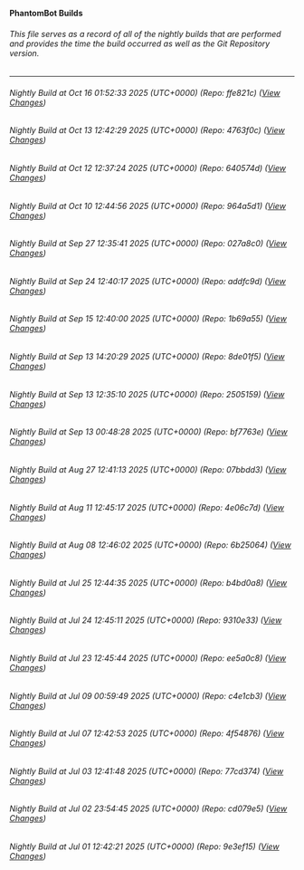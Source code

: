 **PhantomBot Builds**

###### This file serves as a record of all of the nightly builds that are performed and provides the time the build occurred as well as the Git Repository version.
-------------------------------------------------------------------------------------------------------------
###### Nightly Build at Oct 16 01:52:33 2025 (UTC+0000) (Repo: ffe821c) ([View Changes](https://github.com/PhantomBot/PhantomBot/compare/4763f0c...ffe821c))
###### Nightly Build at Oct 13 12:42:29 2025 (UTC+0000) (Repo: 4763f0c) ([View Changes](https://github.com/PhantomBot/PhantomBot/compare/640574d...4763f0c))
###### Nightly Build at Oct 12 12:37:24 2025 (UTC+0000) (Repo: 640574d) ([View Changes](https://github.com/PhantomBot/PhantomBot/compare/964a5d1...640574d))
###### Nightly Build at Oct 10 12:44:56 2025 (UTC+0000) (Repo: 964a5d1) ([View Changes](https://github.com/PhantomBot/PhantomBot/compare/027a8c0...964a5d1))
###### Nightly Build at Sep 27 12:35:41 2025 (UTC+0000) (Repo: 027a8c0) ([View Changes](https://github.com/PhantomBot/PhantomBot/compare/addfc9d...027a8c0))
###### Nightly Build at Sep 24 12:40:17 2025 (UTC+0000) (Repo: addfc9d) ([View Changes](https://github.com/PhantomBot/PhantomBot/compare/1b69a55...addfc9d))
###### Nightly Build at Sep 15 12:40:00 2025 (UTC+0000) (Repo: 1b69a55) ([View Changes](https://github.com/PhantomBot/PhantomBot/compare/8de01f5...1b69a55))
###### Nightly Build at Sep 13 14:20:29 2025 (UTC+0000) (Repo: 8de01f5) ([View Changes](https://github.com/PhantomBot/PhantomBot/compare/2505159...8de01f5))
###### Nightly Build at Sep 13 12:35:10 2025 (UTC+0000) (Repo: 2505159) ([View Changes](https://github.com/PhantomBot/PhantomBot/compare/bf7763e...2505159))
###### Nightly Build at Sep 13 00:48:28 2025 (UTC+0000) (Repo: bf7763e) ([View Changes](https://github.com/PhantomBot/PhantomBot/compare/07bbdd3...bf7763e))
###### Nightly Build at Aug 27 12:41:13 2025 (UTC+0000) (Repo: 07bbdd3) ([View Changes](https://github.com/PhantomBot/PhantomBot/compare/4e06c7d...07bbdd3))
###### Nightly Build at Aug 11 12:45:17 2025 (UTC+0000) (Repo: 4e06c7d) ([View Changes](https://github.com/PhantomBot/PhantomBot/compare/6b25064...4e06c7d))
###### Nightly Build at Aug 08 12:46:02 2025 (UTC+0000) (Repo: 6b25064) ([View Changes](https://github.com/PhantomBot/PhantomBot/compare/b4bd0a8...6b25064))
###### Nightly Build at Jul 25 12:44:35 2025 (UTC+0000) (Repo: b4bd0a8) ([View Changes](https://github.com/PhantomBot/PhantomBot/compare/9310e33...b4bd0a8))
###### Nightly Build at Jul 24 12:45:11 2025 (UTC+0000) (Repo: 9310e33) ([View Changes](https://github.com/PhantomBot/PhantomBot/compare/ee5a0c8...9310e33))
###### Nightly Build at Jul 23 12:45:44 2025 (UTC+0000) (Repo: ee5a0c8) ([View Changes](https://github.com/PhantomBot/PhantomBot/compare/c4e1cb3...ee5a0c8))
###### Nightly Build at Jul 09 00:59:49 2025 (UTC+0000) (Repo: c4e1cb3) ([View Changes](https://github.com/PhantomBot/PhantomBot/compare/4f54876...c4e1cb3))
###### Nightly Build at Jul 07 12:42:53 2025 (UTC+0000) (Repo: 4f54876) ([View Changes](https://github.com/PhantomBot/PhantomBot/compare/77cd374...4f54876))
###### Nightly Build at Jul 03 12:41:48 2025 (UTC+0000) (Repo: 77cd374) ([View Changes](https://github.com/PhantomBot/PhantomBot/compare/cd079e5...77cd374))
###### Nightly Build at Jul 02 23:54:45 2025 (UTC+0000) (Repo: cd079e5) ([View Changes](https://github.com/PhantomBot/PhantomBot/compare/9e3ef15...cd079e5))
###### Nightly Build at Jul 01 12:42:21 2025 (UTC+0000) (Repo: 9e3ef15) ([View Changes](https://github.com/PhantomBot/PhantomBot/compare/9e48000...9e3ef15))
